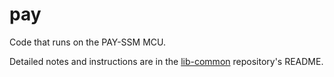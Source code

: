 # pay

Code that runs on the PAY-SSM MCU.

Detailed notes and instructions are in the [lib-common](https://github.com/HeronMkII/lib-common) repository's README.

